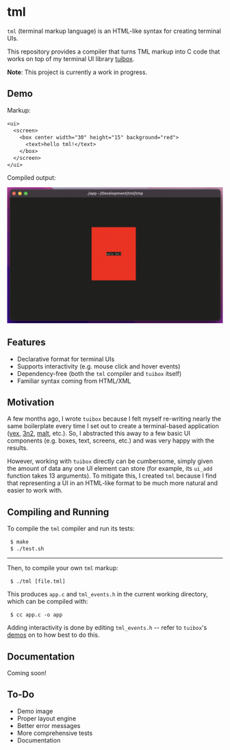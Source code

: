 # tml

`tml` (terminal markup language) is an HTML-like syntax for creating terminal UIs.

This repository provides a compiler that turns TML markup into C code that works on top of my terminal UI library [tuibox](https://github.com/Cubified/tuibox).

**Note**:  This project is currently a work in progress.

## Demo

Markup:

```
<ui>
  <screen>
    <box center width="30" height="15" background="red">
      <text>hello tml!</text>
    </box>
  </screen>
</ui>
```

Compiled output:

![Demo](https://github.com/Cubified/tml/blob/main/demo.png)

## Features

 - Declarative format for terminal UIs
 - Supports interactivity (e.g. mouse click and hover events)
 - Dependency-free (both the `tml` compiler and `tuibox` itself)
 - Familiar syntax coming from HTML/XML

## Motivation

A few months ago, I wrote `tuibox` because I felt myself re-writing nearly the same boilerplate every time I set out to create a terminal-based application ([vex](https://github.com/Cubified/vex), [3n2](https://github.com/Cubified/3n2), [malt](https://github.com/Cubified/malt), etc.). So, I abstracted this away to a few basic UI components (e.g. boxes, text, screens, etc.) and was very happy with the results.

However, working with `tuibox` directly can be cumbersome, simply given the amount of data any one UI element can store (for example, its `ui_add` function takes 13 arguments).  To mitigate this, I created `tml` because I find that representing a UI in an HTML-like format to be much more natural and easier to work with.

## Compiling and Running

To compile the `tml` compiler and run its tests:

     $ make
     $ ./test.sh

---

Then, to compile your own `tml` markup:

     $ ./tml [file.tml]

This produces `app.c` and `tml_events.h` in the current working directory, which can be compiled with:

     $ cc app.c -o app

Adding interactivity is done by editing `tml_events.h` -- refer to `tuibox`'s [demos](https://github.com/Cubified/tuibox/blob/main/demos/demo_drag.c) on to how best to do this.

## Documentation

Coming soon!

## To-Do

 - Demo image
 - Proper layout engine
 - Better error messages
 - More comprehensive tests
 - Documentation
